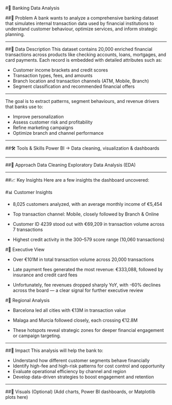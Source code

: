 #🏥 Banking Data Analysis

##📌 Problem
A bank wants to analyze a comprehensive banking dataset that simulates internal transaction data used by financial institutions to understand customer behaviour, optimize services, and inform strategic planning.

---

##📂 Data Description
This dataset contains 20,000 enriched financial transactions across products like checking accounts, loans, mortgages, and card payments. Each record is embedded with detailed attributes such as:
- Customer income brackets and credit scores
- Transaction types, fees, and amounts
- Branch location and transaction channels (ATM, Mobile, Branch)
- Segment classification and recommended financial offers

---

The goal is to extract patterns, segment behaviours, and revenue drivers that banks use to:
- Improve personalization
- Assess customer risk and profitability
- Refine marketing campaigns
- Optimize branch and channel performance

---

##🛠️ Tools & Skills
Power BI → Data cleaning, visualization & dashboards

---

##🔎 Approach
Data Cleaning
Exploratory Data Analysis (EDA)

---
##📈 Key Insights
Here are a few insights the dashboard uncovered:

#📊 Customer Insights

- 8,025 customers analyzed, with an average monthly income of €5,454

- Top transaction channel: Mobile, closely followed by Branch & Online

- Customer ID 4239 stood out with €69,209 in transaction volume across 7 transactions

- Highest credit activity in the 300–579 score range (10,060 transactions)

#💼 Executive View

- Over €101M in total transaction volume across 20,000 transactions

- Late payment fees generated the most revenue: €333,088, followed by insurance and credit card fees

- Unfortunately, fee revenues dropped sharply YoY, with -60% declines across the board — a clear signal for further executive review

#📍 Regional Analysis

- Barcelona led all cities with €13M in transaction value

- Malaga and Murcia followed closely, each crossing €12.8M

- These hotspots reveal strategic zones for deeper financial engagement or campaign targeting.

---

##🎯 Impact
This analysis will help the bank to:
- Understand how different customer segments behave financially
- Identify high-fee and high-risk patterns for cost control and opportunity
- Evaluate operational efficiency by channel and region
- Develop data-driven strategies to boost engagement and retention

---

##📸 Visuals (Optional)
(Add charts, Power BI dashboards, or Matplotlib plots here)

